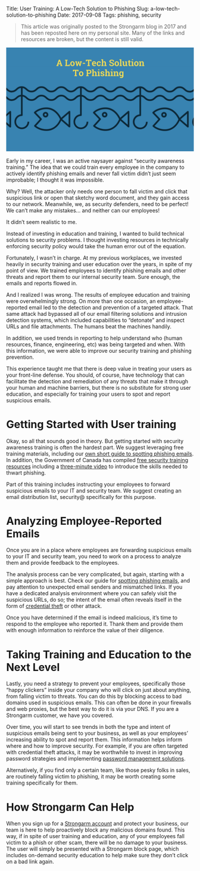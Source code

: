 Title: User Training: A Low-Tech Solution to Phishing
Slug: a-low-tech-solution-to-phishing
Date: 2017-09-08
Tags: phishing, security

> This article was originally posted to the Strongarm blog in 2017 and has been reposted here on my personal site. Many of the links and resources are broken, but the content is still valid.

<img src="/images/phishing.png" class="img-thumbnail" alt="Phishing Logo">

Early in my career, I was an active naysayer against “security awareness training.” The idea that we could train every employee in the company to actively identify phishing emails and never fall victim didn’t just seem improbable; I thought it was impossible.

Why? Well, the attacker only needs one person to fall victim and click that suspicious link or open that sketchy word document, and they gain access to our network. Meanwhile, we, as security defenders, need to be perfect! We can’t make any mistakes... and neither can our employees!

It didn’t seem realistic to me.

Instead of investing in education and training, I wanted to build technical solutions to security problems. I thought investing resources in technically enforcing security policy would take the human error out of the equation.

Fortunately, I wasn’t in charge. At my previous workplaces, we invested heavily in security training and user education over the years, in spite of my point of view. We trained employees to identify phishing emails and other threats and report them to our internal security team. Sure enough, the emails and reports flowed in.

And I realized I was wrong. The results of employee education and training were overwhelmingly strong. On more than one occasion, an employee-reported email led to the detection and prevention of a targeted attack. That same attack had bypassed all of our email filtering solutions and intrusion detection systems, which included capabilities to “detonate” and inspect URLs and file attachments. The humans beat the machines handily.

In addition, we used trends in reporting to help understand who (human resources, finance, engineering, etc) was being targeted and when. With this information, we were able to improve our security training and phishing prevention.

This experience taught me that there is deep value in treating your users as your front-line defense. You should, of course, have technology that can facilitate the detection and remediation of any threats that make it through your human and machine barriers, but there is no substitute for strong user education, and especially for training your users to spot and report suspicious emails.

# Getting Started with User training

Okay, so all that sounds good in theory. But getting started with security awareness training is often the hardest part. We suggest leveraging free training materials, including our [own short guide to spotting phishing emails](https://strongarm.io/blog/tips-to-spot-phishing/). In addition, the Government of Canada has compiled [free security training resources](https://www.getcybersafe.gc.ca/index-eng.aspx) including a [three-minute video](https://www.youtube.com/watch?v=9TRR6lHviQc) to introduce the skills needed to thwart phishing.

Part of this training includes instructing your employees to forward suspicious emails to your IT and security team. We suggest creating an email distribution list, security@<your-company-domain> specifically for this purpose.

# Analyzing Employee-Reported Emails

Once you are in a place where employees are forwarding suspicious emails to your IT and security team, you need to work on a process to analyze them and provide feedback to the employees.

The analysis process can be very complicated, but again, starting with a simple approach is best. Check our guide for [spotting phishing emails](https://strongarm.io/blog/tips-to-spot-phishing/), and pay attention to unexpected email senders and mismatched links. If you have a dedicated analysis environment where you can safely visit the suspicious URLs, do so; the intent of the email often reveals itself in the form of [credential theft](https://strongarm.io/blog/docusign-phishes/) or other attack.

Once you have determined if the email is indeed malicious, it’s time to respond to the employee who reported it. Thank them and provide them with enough information to reinforce the value of their diligence.

# Taking Training and Education to the Next Level

Lastly, you need a strategy to prevent your employees, specifically those “happy clickers” inside your company who will click on just about anything, from falling victim to threats. You can do this by blocking access to bad domains used in suspicious emails. This can often be done in your firewalls and web proxies, but the best way to do it is via your DNS. If you are a Strongarm customer, we have you covered.

Over time, you will start to see trends in both the type and intent of suspicious emails being sent to your business, as well as your employees’ increasing ability to spot and report them. This information helps inform where and how to improve security. For example, if you are often targeted with credential theft attacks, it may be worthwhile to invest in improving password strategies and implementing [password management solutions](https://strongarm.io/blog/password-best-practices/).

Alternatively, if you find only a certain team, like those pesky folks in sales, are routinely falling victim to phishing, it may be worth creating some training specifically for them.

# How Strongarm Can Help

When you sign up for a [Strongarm account](https://app.strongarm.io/accounts/signup/) and protect your business, our team is here to help proactively block any malicious domains found. This way, if in spite of user training and education, any of your employees fall victim to a phish or other scam, there will be no damage to your business. The user will simply be presented with a Strongarm block page, which includes on-demand security education to help make sure they don’t click on a bad link again.

